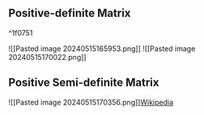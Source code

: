 ## Positive-definite Matrix

^1f0751

![[Pasted image 20240515165953.png]]
![[Pasted image 20240515170022.png]]
## Positive Semi-definite Matrix
![[Pasted image 20240515170356.png]][Wikipedia](https://zh.wikipedia.org/zh-cn/正定矩阵)